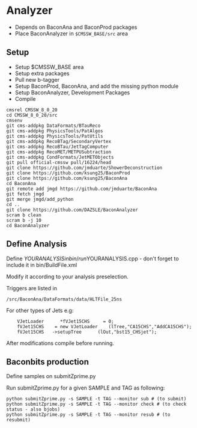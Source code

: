 # Analyzer

 * Depends on BaconAna and BaconProd packages
 * Place BaconAnalyzer in `$CMSSW_BASE/src` area

Setup
-------------
 * Setup $CMSSW_BASE area
 * Setup extra packages
 * Pull new b-tagger 
 * Setup BaconProd, BaconAna, and add the missing python module
 * Setup BaconAnalyzer, Development Packages
 * Compile
```
cmsrel CMSSW_8_0_20
cd CMSSW_8_0_20/src
cmsenv
git cms-addpkg DataFormats/BTauReco
git cms-addpkg PhysicsTools/PatAlgos
git cms-addpkg PhysicsTools/PatUtils
git cms-addpkg RecoBTag/SecondaryVertex
git cms-addpkg RecoBTau/JetTagComputer
git cms-addpkg RecoMET/METPUSubtraction
git cms-addpkg CondFormats/JetMETObjects
git pull official-cmssw pull/16224/head
git clone https://github.com/jmduarte/ShowerDeconstruction 
git clone https://github.com/ksung25/BaconProd
git clone https://github.com/ksung25/BaconAna
cd BaconAna
git remote add jmgd https://github.com/jmduarte/BaconAna
git fetch jmgd
git merge jmgd/add_python
cd ..
git clone https://github.com/DAZSLE/BaconAnalyzer
scram b clean
scram b -j 10
cd BaconAnalyzer
```

Define Analysis
----------
Define $YOURANALYSIS in bin/run$YOURANALYSIS.cpp - don't forget to include it in bin/BuildFile.xml

Modify it according to your analysis preselection.

Triggers are listed in 	    
```
/src/BaconAna/DataFormats/data/HLTFile_25ns
```

For other types of Jets  e.g:
```
    VJetLoader      *fVJet15CHS     = 0;
    fVJet15CHS    = new VJetLoader    (lTree,"CA15CHS","AddCA15CHS");
    fVJet15CHS   ->setupTree      (lOut,"bst15_CHSjet");
```

After modifications compile before running.

Baconbits production
-----------
Define samples on submitZprime.py

Run submitZprime.py for a given SAMPLE and TAG as following:

```
python submitZprime.py -s SAMPLE -t TAG --monitor sub # (to submit)
python submitZprime.py -s SAMPLE -t TAG --monitor check # (to check status - also bjobs)
python submitZprime.py -s SAMPLE -t TAG --monitor resub # (to resubmit)
```
